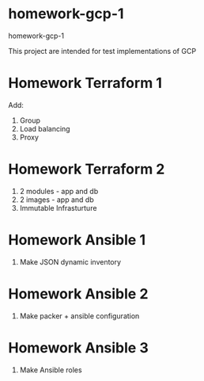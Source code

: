 # homework-gcp-1
homework-gcp-1

This project are intended for test implementations of GCP

# Homework Terraform 1
Add:
  1) Group
  2) Load balancing
  3) Proxy

# Homework Terraform 2
  1) 2 modules - app and db
  2) 2 images - app and db
  3) Immutable Infrasturture

# Homework Ansible 1
  1) Make JSON dynamic inventory
  
# Homework Ansible 2
  1) Make packer + ansible configuration

# Homework Ansible 3
  1) Make Ansible roles
